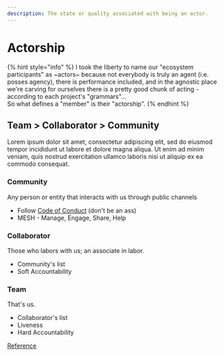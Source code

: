 ```yaml
---
description: The state or quality associated with being an actor.
---
```


# Actorship

{% hint style="info" %}
I took the liberty to name our "ecosystem participants" as ~actors~ because not everybody is truly an agent \(i.e. posses agency\), there is performance included, and in the agnostic place we're carving for ourselves there is a pretty good chunk of acting - according to each project's "grammars"...   
So what defines a "member" is their "actorship".
{% endhint %}

## Team &gt; Collaborator &gt; Community 

Lorem ipsum dolor sit amet, consectetur adipiscing elit, sed do eiusmod tempor incididunt ut labore et dolore magna aliqua. Ut enim ad minim veniam, quis nostrud exercitation ullamco laboris nisi ut aliquip ex ea commodo consequat.

### Community 

Any person or entity that interacts with us through public channels

* Follow [Code of Conduct](code-of-conduct.md) \(don't be an ass\)
* MESH - Manage, Engage, Share, Help

### Collaborator

Those who labors with us; an associate in labor.

* Community's list
* Soft Accountability 

### Team

That's us.

* Collaborator's list
* Liveness 
* Hard Accountability





[Reference](https://docs.google.com/document/d/18PoWjEzIAK_Zm_k4g7w0KgmZgqss9WmDplV_j1_z9Dw/edit)

